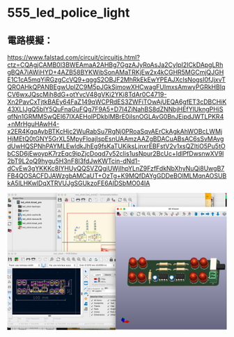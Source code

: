 # 555_led_police_light

## 電路模擬：
https://www.falstad.com/circuit/circuitjs.html?ctz=CQAgjCAMB0l3BWEAmaA2AHBg7GgzAJyRoAsJa2CyIpI2ICkDApgLRhgBQA7iAWiHYD+4AZB58BYKWibSonAMaTRKjEw2x4kCGHR5MGCmjQJGHE1C1cA5mqYiRGzgCcVQ9+qggS2OBJF2MhRkEkEwYPEAJXcIsNogsI0fJjxvTQROAHkQPANBEgwUplZC9M5pJGkSjmowXHCwagFUImxsAmwyPGRkHBIqCV6wxJQscMih8dG+otYvcV48gVKi2YKi8TdAr0C4719-Xn2PavCxTjtkBAEy64FaZ149qWCPRdES3ZWFiTOwAjUEQA6gfET3cDBCHiK43XLIJgQ5blY5QuFnaGuFQg7F9A5+D7I4ZjNahBS8dZNNbjHEfYlUkngPHiSqfNn1GRMMSwQEI67IXAEHoIPDkbIMBrE0iIsnOGLAvG0BnJEipdJWTLPKR4+nMrHguHAwH4-x2ER4KgqAybBTKcHjc2WuRabSu7RgNj0PRoaSqvAErCkAgkAhWOBcLWMjHjMEtQ0tGNY5GrXL5MpyFloajIspEsnUAAmzAAZgBDACuABsAC6sSvMAvgdUwHQSPNhPAYMLEwldkJhEg9fsKaTUKiksLjnxrEBFstV2v1xsQZItiO5Pu5tObCSD6jEwoypK7rzEqc9ipZjcDoqd7v52clis1usNpur2BcUc+IdlPfDwsnwXV9l2bT9L2oQ9hygu5H3nF8l3fdJwKWTcin-dNd1-dCvEw3gYKKKc8IYHUyQQSVZQgiUWjIhpYLnZ9FzfFdkNbXhyNuQi8UwgB7FB4QOSACFDJAWzgbAMCaUT+OzTg+K9MQfDAYgGDDeBOlMLMqnAOSUBkA5lLHKwIDqXTRVUJgSGUkzoFE6AIDSbMO04IA

![](截圖%202023-02-01%20下午12.48.47.png)
